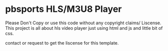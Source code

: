 # pbsports HLS/M3U8 Player 

Please Don't Copy or use this code without any copyright claims/ Liscense. 
This project is all about hls video player just using html and js and little bit of css.

contact or request to get the liscense for this template.
